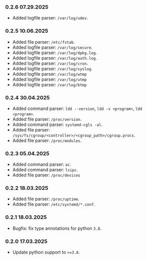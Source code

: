 ### 0.2.6 07.29.2025

- Added logfile parser: `/var/log/udev`.

### 0.2.5 10.06.2025

- Added file parser: `/etc/fstab`.
- Added logfile parser: `/var/log/secure`.
- Added logfile parser: `/var/log/dpkg.log`.
- Added logfile parser: `/var/log/auth.log`.
- Added logfile parser: `/var/log/cron`.
- Added logfile parser: `/var/log/syslog`.
- Added logfile parser: `/var/log/wtmp`
- Added logfile parser: `/var/log/utmp`
- Added logfile parser: `/var/log/btmp`

### 0.2.4 30.04.2025

- Added command parser: `ldd --version`, `ldd -v <program>`, `ldd <program>`.
- Added file parser: `/proc/version`.
- Added command parser: `systemd-cgls -al`.
- Added file parser: `/sys/fs/cgroup/<controller>/<cgroup_path>/cgroup.procs`.
- Added file parser: `/proc/modules`.

### 0.2.3 05.04.2025

- Added command parser: `ac`.
- Added command parser: `lsipc`.
- Added file parser: `/proc/devices`

### 0.2.2 18.03.2025

- Added file parser: `/proc/uptime`.
- Added file parser: `/etc/systemd/*.conf`.

### 0.2.1 18.03.2025

- Bugfix: fix type annotations for python `3.8`.

### 0.2.0 17.03.2025

- Update python support to `>=3.8`.